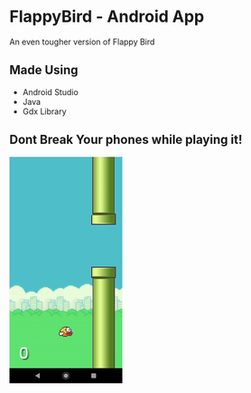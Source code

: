# FlappyBird - Android App
An even tougher version of Flappy Bird <br/>

## Made Using
* Android Studio
* Java
* Gdx Library

## Dont Break Your phones while playing it!

![alt text](https://raw.githubusercontent.com/hrithikkothari1234/FlappyBird/master/flappyexample1.png)
